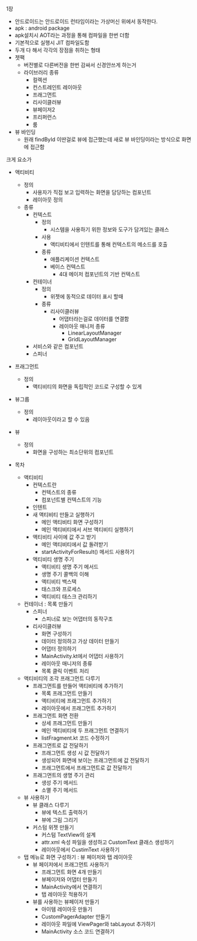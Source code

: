 
1장
- 안드로이드는 안드로이드 런타임이라는 가상머신 위에서 동작한다. 
- apk : android package
- apk설치시 AOT라는 과정을 통해 컴파일을 한번 더함
- 기본적으로 실행시 JIT 컴파일도함
- 두개 다 해서 각각의 장점을 취하는 형태
- 젯팩
	- 버전별로 다른버전을 한번 감싸서 신경안쓰게 하는거
	- 라이브러리 종류 
		- 컬렉션
		- 컨스트레인트 레이아웃
		- 프래그먼트
		- 리사이클러뷰
		- 뷰페이저2
		- 프리퍼런스
		- 룸
- 뷰 바인딩
	- 원래 findById 이딴걸로 뷰에 접근했는데 새로 뷰 바인딩이라는 방식으로 화면에 접근함


크게 요소가
- 액티비티
	- 정의
		- 사용자가 직접 보고 입력하는 화면을 담당하는 컴포넌트
		- 레이아웃 정의
	- 종류 
		- 컨텍스트 
			- 정의 
				- 시스템을 사용하기 위한 정보와 도구가 담겨있는 클래스
			- 사용
				- 액티비티에서 인텐트를 통해 컨텍스트의 메소드를 호출
			- 종류
				- 애플리케이션 컨텍스트
				- 베이스 컨텍스트
					- 4대 메이저 컴포넌트의 기반 컨텍스트
		- 컨테이너
			- 정의
				- 위젯에 동적으로 데이터 표시 할때
			- 종류
				- 리사이클러뷰
					- 어댑터라는걸로 데이터를 연결함
					- 레이아웃 매니저 종류
						- LinearLayoutManager
						- GridLayoutManager
		- 서비스와 같은 컴포넌트
		- 스피너
- 프래그먼트
	- 정의
		- 액티비티의 화면을 독립적인 코드로 구성할 수 있게
- 뷰그룹
	- 정의
		- 레이아웃이라고 할 수 있음
- 뷰
	- 정의
		- 화면을 구성하는 최소단위의 컴포넌트



- 목차
	- 액티비티
		- 컨텍스트란
			- 컨텍스트의 종류
			- 컴포넌트별 컨텍스트의 기능
		- 인텐트
		- 새 액티비티 만들고 실행하기
			- 메인 액티비티 화면 구성하기
			- 메인 액티비티에서 서브 액티비티 실행하기
		- 액티비티 사이에 값 주고 받기
			- 메인 액티비티에서 값 돌려받기
			- startActivityForResult() 메서드 사용하기
		- 액티비티 생명 주기
			- 액티비티 생명 주기 메서드
			- 생명 주기 콜백의 이해
			- 액티비티 백스택
			- 태스크와 프로세스
			- 액티비티 태스크 관리하기
	- 컨테이너 : 목록 만들기
		- 스피너
			- 스피너로 보는 어댑터의 동작구조
		- 리사이클러뷰
			- 화면 구성하기
			- 데이터 정의하고 가상 데이터 만들기
			- 어댑터 정의하기
			- MainActivity.kt에서 어댑터 사용하기
			- 레이아웃 매니저의 종류
			- 목록 클릭 이벤트 처리
	- 액티비티의 조각 프래그먼트 다루기
		- 프래그먼트를 만들어 액티비티에 추가하기
			- 목록 프래그먼트 만들기
			- 액티비티에 프래그먼트 추가하기
			- 레이아웃에서 프래그먼트 추가하기
		- 프래그먼트 화면 전환
			- 상세 프래그먼트 만들기
			- 메인 액티비티에 두 프래그먼트 연결하기
			- listFragment.kt 코드 수정하기
		- 프래그먼트로 값 전달하기
			- 프래그먼트 생성 시 값 전달하기
			- 생성되어 화면에 보이는 프래그먼트에 값 전달하기
			- 프래그먼트에서 프래그먼트로 값 전달하기
		- 프래그먼트의 생명 주기 관리
			- 생성 주기 메서드
			- 소멸 주기 메서드
	- 뷰 사용하기
		- 뷰 클래스 다루기
			- 뷰에 텍스트 출력하기
			- 뷰에 그림 그리기
		- 커스텀 위젯 만들기
			- 커스텀 TextView의 설계
			- attr.xml 속성 파일을 생성하고 CustomText 클래스 생성하기
			- 레이아웃에서 CustimText 사용하기
	- 탭 메뉴로 화면 구성하기 : 뷰 페이저와 탭 레이아웃
		- 뷰 페이저에서 프래그먼트 사용하기
			- 프래그먼트 화면 4개 만들기
			- 뷰페이저와 어댑터 만들기
			- MainActivity에서 연결하기
			- 탭 레이아웃 적용하기
		- 뷰를 사용하는 뷰페이저 만들기
			- 아이템 레이아웃 만들기
			- CustomPagerAdapter 만들기
			- 레이아웃 파일에 ViewPager와 tabLayout 추가하기
			- MainActivity 소스 코드 연결하기